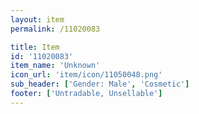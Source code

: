 ```yaml
---
layout: item
permalink: /11020083

title: Item
id: '11020083'
item_name: 'Unknown'
icon_url: 'item/icon/11050048.png'
sub_header: ['Gender: Male', 'Cosmetic']
footer: ['Untradable, Unsellable']
---
```

